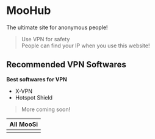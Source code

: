<!DOCTYPE html>
<html>

<head>
  <meta charset="utf-8">
  <meta name="viewport" content="width=device-width, initial-scale=1.0">
  <title>Home</title>
  <link rel="stylesheet" href="https://stackedit.io/style.css" />
</head>

<body class="stackedit">
  <div class="stackedit__html"><h1 id="moohub">MooHub</h1>
<p>The ultimate site for anonymous people!</p>
<blockquote>
<p>Use VPN for safety<br>
People can find your IP when you use this website!</p>
</blockquote>
<h2 id="recommended-vpn-softwares">Recommended VPN Softwares</h2>
<p><strong>Best softwares for VPN</strong></p>
<ul>
<li>X-VPN</li>
<li>Hotspot Shield</li>
</ul>
<blockquote>
<p>More coming soon!</p>
</blockquote>

<table>
<thead>
<tr>
<th>All MooSi</th>
</tr>
</thead>
<tbody>
<tr>
<td></td>
</tr>
</tbody>
</table></div>
</body>

</html>
